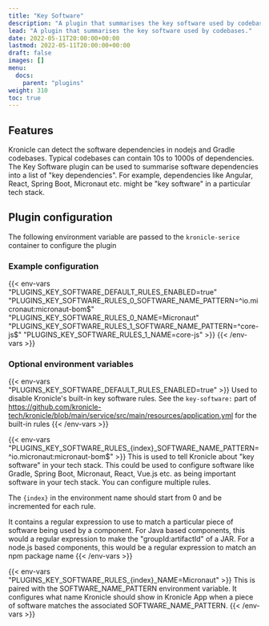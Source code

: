 ```yaml
---
title: "Key Software"
description: "A plugin that summarises the key software used by codebases."
lead: "A plugin that summarises the key software used by codebases."
date: 2022-05-11T20:00:00+00:00
lastmod: 2022-05-11T20:00:00+00:00
draft: false
images: []
menu:
  docs:
    parent: "plugins"
weight: 310
toc: true
---
```


## Features

Kronicle can detect the software dependencies in nodejs and Gradle codebases.  Typical codebases can contain 10s to
1000s of dependencies.  The Key Software plugin can be used to summarise software dependencies into a list of
"key dependencies".  For example, dependencies like Angular, React, Spring Boot, Micronaut etc. might be "key software"
in a particular tech stack.

## Plugin configuration

The following environment variable are passed to the `kronicle-serice` container to configure the plugin


### Example configuration

{{< env-vars
"PLUGINS_KEY_SOFTWARE_DEFAULT_RULES_ENABLED=true"
"PLUGINS_KEY_SOFTWARE_RULES_0_SOFTWARE_NAME_PATTERN=^io.micronaut:micronaut-bom$"
"PLUGINS_KEY_SOFTWARE_RULES_0_NAME=Micronaut"
"PLUGINS_KEY_SOFTWARE_RULES_1_SOFTWARE_NAME_PATTERN=^core-js$"
"PLUGINS_KEY_SOFTWARE_RULES_1_NAME=core-js" >}}
{{< /env-vars >}}


### Optional environment variables

{{< env-vars "PLUGINS_KEY_SOFTWARE_DEFAULT_RULES_ENABLED=true" >}}
Used to disable Kronicle's built-in key software rules.  See the `key-software:` part of
https://github.com/kronicle-tech/kronicle/blob/main/service/src/main/resources/application.yml for the built-in rules
{{< /env-vars >}}

{{< env-vars "PLUGINS_KEY_SOFTWARE_RULES_{index}_SOFTWARE_NAME_PATTERN=^io.micronaut:micronaut-bom$" >}}
This is used to tell Kronicle about "key software" in your tech stack.  This could be used to configure software like
Gradle, Spring Boot, Micronaut, React, Vue.js etc. as being important software in your tech stack.  You can configure
multiple rules.

The `{index}` in the environment name should start from 0 and be incremented for each rule.

It contains a regular expression to use to match a particular piece of software being used by a component.  For Java
based components, this would a regular expression to make the "groupId:artifactId" of a JAR.  For a node.js based
components, this would be a regular expression to match an npm package name
{{< /env-vars >}}

{{< env-vars "PLUGINS_KEY_SOFTWARE_RULES_{index}_NAME=Micronaut" >}}
This is paired with the SOFTWARE_NAME_PATTERN environment variable.  It configures what name Kronicle should show in
Kronicle App when a piece of software matches the associated SOFTWARE_NAME_PATTERN.
{{< /env-vars >}}
